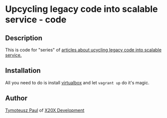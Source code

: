 # Upcycling legacy code into scalable service - code

## Description
This is code for "series" of [articles about ucycling legacy code into scalable service.](http://x20x.co.uk/2014/10/tutorial-upcycling-legacy-code-into-scalable-service-part-1/)

## Installation
All you need to do is install [virtualbox](https://www.virtualbox.org/) and let `vagrant up` do it's magic.

## Author

[Tymoteusz Paul](mailto:tymoteusz.paul@x20x.co.uk) of [X20X Development](http://x20x.co.uk)

